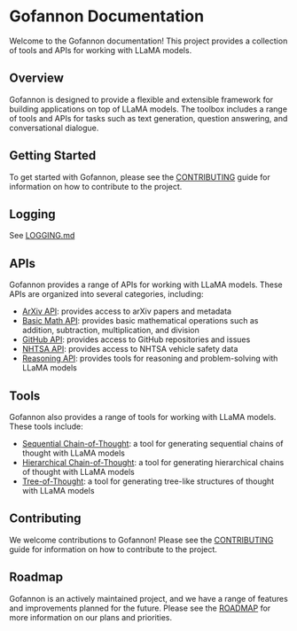 # Gofannon Documentation  
Welcome to the Gofannon documentation! This project provides a collection of tools and APIs for working with LLaMA models.  
  
## Overview  
Gofannon is designed to provide a flexible and extensible framework for building applications on top of LLaMA models. The toolbox includes a range of tools and APIs for tasks such as text generation, question answering, and conversational dialogue.  
  
## Getting Started  
To get started with Gofannon, please see the [CONTRIBUTING](../CONTRIBUTING.html) guide for information on how to contribute to the project.  

## Logging

See [LOGGING.md](LOGGING.md)

## APIs  
Gofannon provides a range of APIs for working with LLaMA models. These APIs are organized into several categories, including:  
  
* [ArXiv API](arxiv/): provides access to arXiv papers and metadata  
* [Basic Math API](basic_math/): provides basic mathematical operations such as addition, subtraction, multiplication, and division  
* [GitHub API](github/): provides access to GitHub repositories and issues  
* [NHTSA API](nhsta/): provides access to NHTSA vehicle safety data  
* [Reasoning API](reasoning/): provides tools for reasoning and problem-solving with LLaMA models  
  
## Tools  
Gofannon also provides a range of tools for working with LLaMA models. These tools include:  
  
* [Sequential Chain-of-Thought](reasoning/sequential_cot.html): a tool for generating sequential chains of thought with LLaMA models  
* [Hierarchical Chain-of-Thought](reasoning/hierarchical_cot.html): a tool for generating hierarchical chains of thought with LLaMA models  
* [Tree-of-Thought](reasoning/tree_of_thought.html): a tool for generating tree-like structures of thought with LLaMA models  
  
## Contributing  
We welcome contributions to Gofannon! Please see the [CONTRIBUTING](../CONTRIBUTING.html) guide for information on how to contribute to the project.  
  
## Roadmap  
Gofannon is an actively maintained project, and we have a range of features and improvements planned for the future. Please see the [ROADMAP](../ROADMAP.html) for more information on our plans and priorities.  
